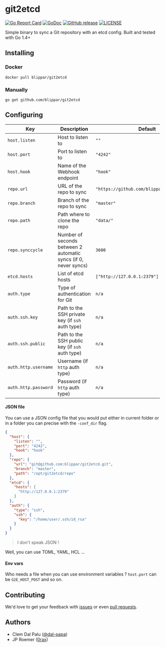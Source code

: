 # git2etcd
[![Go Report Card](https://goreportcard.com/badge/github.com/blippar/git2etcd)](https://goreportcard.com/report/github.com/blippar/git2etcd) [![GoDoc](https://godoc.org/github.com/blippar/git2etcd?status.svg)](http://godoc.org/github.com/blippar/git2etcd) [![GitHub release](https://img.shields.io/github/release/blippar/git2etcd.svg)](https://github.com/blippar/git2etcd/releases/latest) [![LICENSE](https://img.shields.io/github/license/blippar/git2etcd.svg)](https://github.com/blippar/git2etcd/blob/master/LICENSE)


Simple binary to sync a Git repository with an etcd config. Built and tested with Go 1.4+

## Installing

### Docker

```
docker pull blippar/git2etcd
```

### Manually

```
go get github.com/blippar/git2etcd
```

## Configuring

Key                  | Description                    | Default
---------------------|--------------------------------|--------
`host.listen`        | Host to listen to              | `""`
`host.port`          | Port to listen to              | `"4242"`
`host.hook`          | Name of the Webhook endpoint   | `"hook"`
`repo.url`           | URL of the repo to sync        | `"https://github.com/blippar/git2etcd.git"`
`repo.branch`        | Branch of the repo to sync     | `"master"`
`repo.path`          | Path where to clone the repo   | `"data/"`
`repo.synccycle`     | Number of seconds between 2 automatic syncs (if 0, never syncs) | `3600`
`etcd.hosts`         | List of etcd hosts             | `["http://127.0.0.1:2379"]`
`auth.type`          | Type of authentication for Git | `n/a`
`auth.ssh.key`       | Path to the SSH private key (if `ssh` auth type) | `n/a`
`auth.ssh.public`    | Path to the SSH public key (if `ssh` auth type)  | `n/a`
`auth.http.username` | Username (if `http` auth type)   | `n/a`
`auth.http.password` | Password (if `http` auth type)   | `n/a`

#### JSON file
You can use a JSON config file that you would put either in current folder or in a folder you can precise with the `-conf_dir` flag.

```json
{
  "host": {
    "listen": "",
    "port": "4242",
    "hook": "hook"
  },
  "repo": {
    "url": "git@github.com:blippar/git2etcd.git",
    "branch": "master",
    "path": "/opt/git2etcd/repo"
  },
  "etcd": {
    "hosts": [
      "http://127.0.0.1:2379"
    ]
  },
  "auth": {
    "type": "ssh",
    "ssh": {
      "key": "/home/user/.ssh/id_rsa"
    }
  }
}
```

> I don't speak JSON !

Well, you can use TOML, YAML, HCL ...
#### Env vars

Who needs a file when you can use environment variables ? `host.port` can be `G2E_HOST_POST` and so on.

## Contributing

We'd love to get your feedback with [issues](https://github.com/blippar/git2etcd/issues/new) or even [pull requests](https://github.com/blippar/git2etcd/pulls).

## Authors

- Clem Dal Palu ([@dal-papa](http://www.github.com/dal-papa))
- JP Roemer ([0rax](http://www.github.com/0rax))
